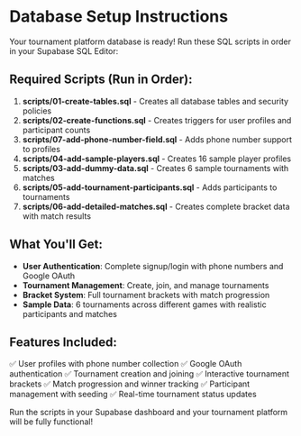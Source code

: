# Database Setup Instructions

Your tournament platform database is ready! Run these SQL scripts in order in your Supabase SQL Editor:

## Required Scripts (Run in Order):

1. **scripts/01-create-tables.sql** - Creates all database tables and security policies
2. **scripts/02-create-functions.sql** - Creates triggers for user profiles and participant counts
3. **scripts/07-add-phone-number-field.sql** - Adds phone number support to profiles
4. **scripts/04-add-sample-players.sql** - Creates 16 sample player profiles
5. **scripts/03-add-dummy-data.sql** - Creates 6 sample tournaments with matches
6. **scripts/05-add-tournament-participants.sql** - Adds participants to tournaments
7. **scripts/06-add-detailed-matches.sql** - Creates complete bracket data with match results

## What You'll Get:

- **User Authentication**: Complete signup/login with phone numbers and Google OAuth
- **Tournament Management**: Create, join, and manage tournaments
- **Bracket System**: Full tournament brackets with match progression
- **Sample Data**: 6 tournaments across different games with realistic participants and matches

## Features Included:

✅ User profiles with phone number collection
✅ Google OAuth authentication
✅ Tournament creation and joining
✅ Interactive tournament brackets
✅ Match progression and winner tracking
✅ Participant management with seeding
✅ Real-time tournament status updates

Run the scripts in your Supabase dashboard and your tournament platform will be fully functional!
